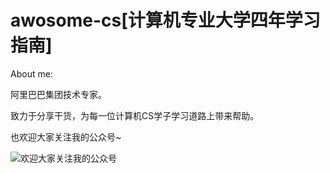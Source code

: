 # awosome-cs[计算机专业大学四年学习指南]
About me:

阿里巴巴集团技术专家。

致力于分享干货，为每一位计算机CS学子学习道路上带来帮助。

也欢迎大家关注我的公众号~

![欢迎大家关注我的公众号](https://github.com/xiajunhust/awosome-cs/blob/main/QR-CODE.jpg)
